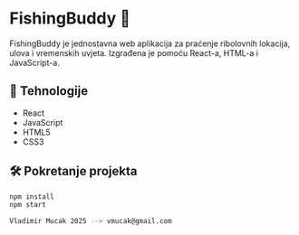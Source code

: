 # FishingBuddy 🎣

FishingBuddy je jednostavna web aplikacija za praćenje ribolovnih lokacija, ulova i vremenskih uvjeta. Izgrađena je pomoću React-a, HTML-a i JavaScript-a.

## 🚀 Tehnologije

- React
- JavaScript
- HTML5
- CSS3

## 🛠️ Pokretanje projekta

```bash
npm install
npm start

Vladimir Mucak 2025 --> vmucak@gmail.com